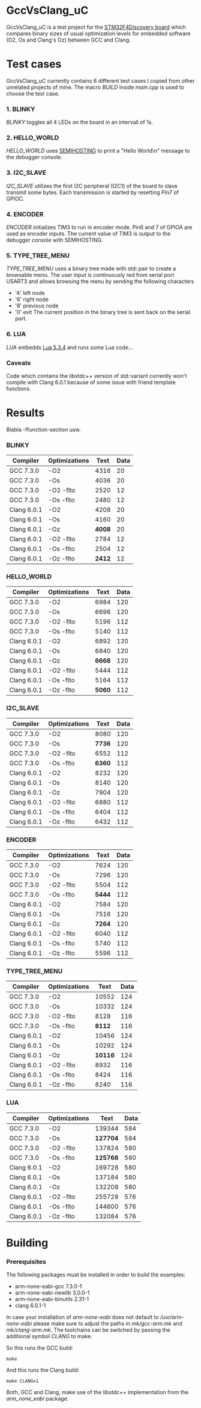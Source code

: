 # GccVsClang_uC
GccVsClang_uC is a test project for the [STM32F4Discovery board](https://www.st.com/en/evaluation-tools/stm32f4discovery.html) which compares binary sizes of usual optimization levels for embedded software (O2, Os and Clang's Oz) between GCC and Clang. 

# Test cases
GccVsClang_uC currently contains 6 different test cases I copied from other unrelated projects of mine. The macro _BUILD_ inside _main.cpp_ is used to choose the test case.

### 1. BLINKY
_BLINKY_ toggles all 4 LEDs on the board in an intervall of 1s.

### 2. HELLO_WORLD
_HELLO_WORLD_ uses [SEMIHOSTING](http://www.keil.com/support/man/docs/armcc/armcc_pge1358787046598.htm) to print a "Hello World\n" message to the debugger console.

### 3. I2C_SLAVE
_I2C_SLAVE_ utilizes the first I2C peripheral (I2C1) of the board to slave transmit some bytes. Each transmission is started by resetting Pin7 of GPIOC.

### 4. ENCODER
_ENCODER_ initializes TIM3 to run in encoder mode. Pin6 and 7 of GPIOA are used as encoder inputs. The current value of TIM3 is output to the debugger console with SEMIHOSTING.

### 5. TYPE_TREE_MENU
_TYPE_TREE_MENU_ uses a binary tree made with std::pair to create a browsable menu. The user input is continuously red from serial port USART3 and allows browsing the menu by sending the following characters
- '4' left node
- '6' right node
- '8' previous node
- '0' exit
The current position in the binary tree is sent back on the serial port.

### 6. LUA
_LUA_ embedds [Lua 5.3.4](https://www.lua.org/) and runs some Lua code...

### Caveats
Code which contains the libstdc++ version of std::variant currently won't compile with Clang 6.0.1 because of some issue with friend template functions.


# Results
Blabla -ffunction-section usw.

### BLINKY
| Compiler    | Optimizations | Text     | Data |
| ----------- | ------------- | -------- | ---- |
| GCC 7.3.0   | -O2           | 4316     | 20   |
| GCC 7.3.0   | -Os           | 4036     | 20   |
| GCC 7.3.0   | -O2 -flto     | 2520     | 12   |
| GCC 7.3.0   | -Os -flto     | 2480     | 12   |
| Clang 6.0.1 | -O2           | 4208     | 20   |
| Clang 6.0.1 | -Os           | 4160     | 20   |
| Clang 6.0.1 | -Oz           | **4008** | 20   |
| Clang 6.0.1 | -O2 -flto     | 2784     | 12   |
| Clang 6.0.1 | -Os -flto     | 2504     | 12   |
| Clang 6.0.1 | -Oz -flto     | **2412** | 12   |

### HELLO_WORLD
| Compiler    | Optimizations | Text     | Data |
| ----------- | ------------- | -------- | ---- |
| GCC 7.3.0   | -O2           | 6984     | 120  |
| GCC 7.3.0   | -Os           | 6696     | 120  |
| GCC 7.3.0   | -O2 -flto     | 5196     | 112  |
| GCC 7.3.0   | -Os -flto     | 5140     | 112  |
| Clang 6.0.1 | -O2           | 6892     | 120  |
| Clang 6.0.1 | -Os           | 6840     | 120  |
| Clang 6.0.1 | -Oz           | **6668** | 120  |
| Clang 6.0.1 | -O2 -flto     | 5444     | 112  |
| Clang 6.0.1 | -Os -flto     | 5164     | 112  |
| Clang 6.0.1 | -Oz -flto     | **5060** | 112  |

### I2C_SLAVE
| Compiler    | Optimizations | Text     | Data |
| ----------- | ------------- | -------- | ---- |
| GCC 7.3.0   | -O2           | 8080     | 120  |
| GCC 7.3.0   | -Os           | **7736** | 120  |
| GCC 7.3.0   | -O2 -flto     | 6552     | 112  |
| GCC 7.3.0   | -Os -flto     | **6360** | 112  |
| Clang 6.0.1 | -O2           | 8232     | 120  |
| Clang 6.0.1 | -Os           | 8140     | 120  |
| Clang 6.0.1 | -Oz           | 7904     | 120  |
| Clang 6.0.1 | -O2 -flto     | 6880     | 112  |
| Clang 6.0.1 | -Os -flto     | 6404     | 112  |
| Clang 6.0.1 | -Oz -flto     | 6432     | 112  |

### ENCODER
| Compiler    | Optimizations | Text     | Data |
| ----------- | ------------- | ---------| ---- |
| GCC 7.3.0   | -O2           | 7624     | 120  |
| GCC 7.3.0   | -Os           | 7296     | 120  |
| GCC 7.3.0   | -O2 -flto     | 5504     | 112  |
| GCC 7.3.0   | -Os -flto     | **5444** | 112  |
| Clang 6.0.1 | -O2           | 7584     | 120  |
| Clang 6.0.1 | -Os           | 7516     | 120  |
| Clang 6.0.1 | -Oz           | **7264** | 120  |
| Clang 6.0.1 | -O2 -flto     | 6040     | 112  |
| Clang 6.0.1 | -Os -flto     | 5740     | 112  |
| Clang 6.0.1 | -Oz -flto     | 5596     | 112  |

### TYPE_TREE_MENU
| Compiler    | Optimizations | Text      | Data |
| ----------- | ------------- | --------- | ---- |
| GCC 7.3.0   | -O2           | 10552     | 124  |
| GCC 7.3.0   | -Os           | 10332     | 124  |
| GCC 7.3.0   | -O2 -flto     | 8128      | 116  |
| GCC 7.3.0   | -Os -flto     | **8112**  | 116  |
| Clang 6.0.1 | -O2           | 10456     | 124  |
| Clang 6.0.1 | -Os           | 10292     | 124  |
| Clang 6.0.1 | -Oz           | **10116** | 124  |
| Clang 6.0.1 | -O2 -flto     | 8932      | 116  |
| Clang 6.0.1 | -Os -flto     | 8424      | 116  |
| Clang 6.0.1 | -Oz -flto     | 8240      | 116  |

### LUA
| Compiler    | Optimizations | Text       | Data |
| ----------- | ------------- | ---------- | ---- |
| GCC 7.3.0   | -O2           | 139344     | 584  |
| GCC 7.3.0   | -Os           | **127704** | 584  |
| GCC 7.3.0   | -O2 -flto     | 137824     | 580  |
| GCC 7.3.0   | -Os -flto     | **125768** | 580  |
| Clang 6.0.1 | -O2           | 169728     | 580  |
| Clang 6.0.1 | -Os           | 137184     | 580  |
| Clang 6.0.1 | -Oz           | 132208     | 580  |
| Clang 6.0.1 | -O2 -flto     | 255728     | 576  |
| Clang 6.0.1 | -Os -flto     | 144600     | 576  |
| Clang 6.0.1 | -Oz -flto     | 132084     | 576  |


# Building 

### Prerequisites
The following packages must be installed in order to build the examples:
- arm-none-eabi-gcc 7.3.0-1
- arm-none-eabi-newlib 3.0.0-1
- arm-none-eabi-binutils 2.31-1
- clang 6.0.1-1

In case your installation of _arm-none-eabi_ does not default to _/usr/arm-none-eabi_ please make sure to adjust the paths in _mk/gcc-arm.mk_ and _mk/clang-arm.mk_. The toolchains can be switched by passing the additional symbol _CLANG_ to make.

So this runs the GCC build:
```
make
```

And this runs the Clang build:
```
make CLANG=1
```

Both, GCC and Clang, make use of the libstdc++ implementation from the _arm_none_eabi_ package.


